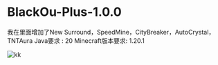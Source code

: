 # BlackOu-Plus-1.0.0
我在里面增加了New Surround，SpeedMine，CityBreaker，AutoCrystal，TNTAura
Java要求 : 20
Minecraft版本要求: 1.20.1

![kk](https://github.com/jkndbhbhf/BlackOu-Plus-1.0.0/assets/136801096/980b0e8d-d6bc-4fe6-9ea0-9a95eb505757)
